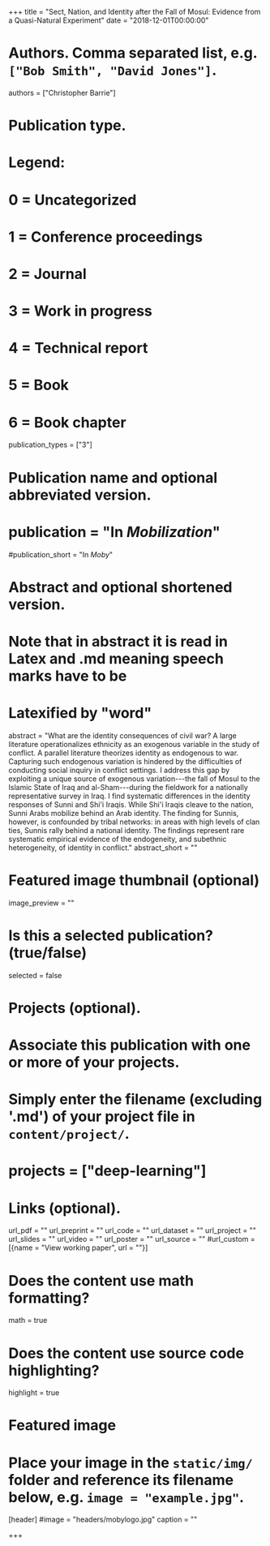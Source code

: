 +++
title = "Sect, Nation, and Identity after the Fall of Mosul: Evidence from a Quasi-Natural Experiment"
date = "2018-12-01T00:00:00"

# Authors. Comma separated list, e.g. `["Bob Smith", "David Jones"]`.
authors = ["Christopher Barrie"]

# Publication type.
# Legend:
# 0 = Uncategorized
# 1 = Conference proceedings
# 2 = Journal
# 3 = Work in progress
# 4 = Technical report
# 5 = Book
# 6 = Book chapter
publication_types = ["3"]

# Publication name and optional abbreviated version.
# publication = "In *Mobilization*"
#publication_short = "In *Moby*"

# Abstract and optional shortened version.
# Note that in abstract it is read in Latex and .md meaning speech marks have to be
# Latexified by \"word\"
abstract = "What are the identity consequences of civil war? A large literature operationalizes ethnicity as an exogenous variable in the study of conflict. A parallel literature theorizes identity as endogenous to war. Capturing such endogenous variation is hindered by the difficulties of conducting social inquiry in conflict settings. I address this gap by exploiting a unique source of exogenous variation---the fall of Mosul to the Islamic State of Iraq and al-Sham---during the fieldwork for a nationally representative survey in Iraq. I find systematic differences in the identity responses of Sunni and Shi'i Iraqis. While Shi'i Iraqis cleave to the nation, Sunni Arabs mobilize behind an Arab identity. The finding for Sunnis, however, is confounded by tribal networks: in areas with high levels of clan ties, Sunnis rally behind a national identity. The findings represent rare systematic empirical evidence of the endogeneity, and subethnic heterogeneity, of identity in conflict."
abstract_short = ""

# Featured image thumbnail (optional)
image_preview = ""

# Is this a selected publication? (true/false)
selected = false

# Projects (optional).
#   Associate this publication with one or more of your projects.
#   Simply enter the filename (excluding '.md') of your project file in `content/project/`.
# projects = ["deep-learning"]

# Links (optional).
url_pdf = ""
url_preprint = ""
url_code = ""
url_dataset = ""
url_project = ""
url_slides = ""
url_video = ""
url_poster = ""
url_source = ""
#url_custom = [{name = "View working paper", url = ""}]

# Does the content use math formatting?
math = true

# Does the content use source code highlighting?
highlight = true

# Featured image
# Place your image in the `static/img/` folder and reference its filename below, e.g. `image = "example.jpg"`.
[header]
#image = "headers/mobylogo.jpg"
caption = ""

+++